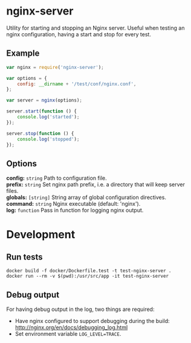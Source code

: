 # nginx-server
Utility for starting and stopping an Nginx server. Useful when testing an nginx configuration, having a
start and stop for every test.

## Example

```javascript
var nginx = require('nginx-server');

var options = {
    config: __dirname + '/test/conf/nginx.conf',
};

var server = nginx(options);

server.start(function () {
    console.log('started');
});

server.stop(function () {
    console.log('stopped');
});
```

## Options

**config:** `string` Path to configuration file.  
**prefix:** `string` Set nginx path prefix, i.e. a directory that will keep server files.   
**globals:** `[string]` String array of global configuration directives.  
**command:** `string` Nginx executable (default: 'nginx').  
**log:** `function` Pass in function for logging nginx output.  

# Development

## Run tests

```
docker build -f docker/Dockerfile.test -t test-nginx-server .
docker run --rm -v $(pwd):/usr/src/app -it test-nginx-server
```

## Debug output
For having debug output in the log, two things are required:

* Have nginx configured to support debugging during the build: http://nginx.org/en/docs/debugging_log.html
* Set environment variable `LOG_LEVEL=TRACE`.
